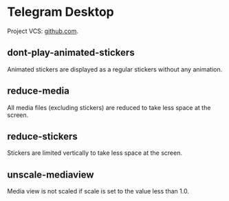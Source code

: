 # Telegram Desktop

Project VCS: [github.com](https://github.com/telegramdesktop/tdesktop).

## dont-play-animated-stickers

Animated stickers are displayed as a regular stickers without any animation.

## reduce-media

All media files (excluding stickers) are reduced to take less space at the screen.

## reduce-stickers

Stickers are limited vertically to take less space at the screen.

## unscale-mediaview

Media view is not scaled if scale is set to the value less than 1.0.
